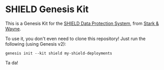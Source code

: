 SHIELD Genesis Kit
==================

This is a Genesis Kit for the [SHIELD Data Protection System][1],
from [Stark & Wayne][2].

To use it, you don't even need to clone this repository!  Just run
the following (using Genesis v2):

```
genesis init --kit shield my-shield-deployments
```

Ta da!

[1]: https://github.com/starkandwayne/shield
[2]: https://starkandwayne.com

